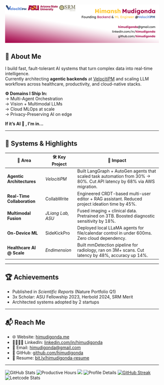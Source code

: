 ![Himansh's Banner](GitHub_Banner.png)

## 🚀 About Me

I build fast, fault-tolerant AI systems that turn complex data into real-time intelligence.  
Currently architecting **agentic backends** at [VelocitiPM](https://www.velocitipm.com) and scaling LLM workflows across healthcare, productivity, and cloud-native stacks.

**⚙️ Domains I Ship In:**  
→ Multi-Agent Orchestration  
→ Vision + Multimodal LLMs  
→ Cloud MLOps at scale  
→ Privacy-Preserving AI on edge  
 
**If it’s AI 🧠 , I'm in...**

---

## 🧠 Systems & Highlights

| 🧩 Area | 🛠️ Key Project | 🧬 Impact |
|--------|----------------|----------|
| **Agentic Architectures** | _VelocitiPM_ | Built LangGraph + AutoGen agents that scaled task automation from 30% → 80%. Cut API latency by 68% via AWS migration. |
| **Real-Time Collaboration** | CollabWrite | Engineered CRDT-based multi-user editor + RAG assistant. Reduced project ideation time by 45%. |
| **Multimodal Fusion** | _JLiang Lab, ASU_ | Fused imaging + clinical data. Pretrained on 3TB. Boosted diagnostic sensitivity by 18%. |
| **On-Device ML** | SideKickPro | Deployed local LLaMA agents for file/calendar control in under 600ms. Zero cloud dependency. |
| **Healthcare AI @ Scale** | _Endimension_ | Built mmDetection pipeline for radiology, ran on 3M+ scans. Cut latency by 48%, accuracy up 14%. |

---
## 🏆 Achievements

- Published in *Scientific Reports* (Nature Portfolio Q1)  
- 3x Scholar: ASU Fellowship 2023, Herbold 2024, SRM Merit  
- Architected systems adopted by 2 startups  

---

## 📬 Reach Me

- 🌐 Website: [himudigonda.me](https://himudigonda.me)  
- 🫱🏽‍🫲🏻 LinkedIn: [linkedin.com/in/himudigonda](https://www.linkedin.com/in/himudigonda)  
- 📧 Email: [himudigonda@gmail.com](mailto:himudigonda@gmail.com)  
- 🐙 GitHub: [github.com/himudigonda](https://www.github.com/himudigonda)  
- 📄 Resume: [bit.ly/himudigonda-resume](https://bit.ly/himudigonda-resume)  

---

![GitHub Stats](https://github-readme-stats.vercel.app/api?username=himudigonda&show_icons=true&theme=radical)
![Productive Hours](http://github-profile-summary-cards.vercel.app/api/cards/productive-time?username=himudigonda&theme=radical&utcOffset=-5)
<img width=800 src="https://github-profile-trophy.vercel.app/?username=himudigonda&margin-w=15&column=9&theme=tokyonight&no-frame=true"/>
![Profile Details](http://github-profile-summary-cards.vercel.app/api/cards/profile-details?username=himudigonda&theme=radical)
[![GitHub Streak](https://github-readme-streak-stats.herokuapp.com/?user=himudigonda&theme=dark)](https://git.io/streak-stats)
![Leetcode Stats](https://leetcard.jacoblin.cool/himudigonda)
